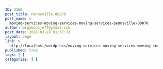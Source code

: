 ```yaml
---
ID: 3166
post_title: Pennsville 08070
post_name: >
  moving-services-moving-services-moving-services-pennsville-08070
author: mrgabonijeff@gmail.com
post_date: 2018-03-28 01:37:33
layout: page
link: >
  http://localhost/wordpress/moving-services-moving-services-moving-services-pennsville-08070/
published: true
tags: [ ]
categories: [ ]
---
```

